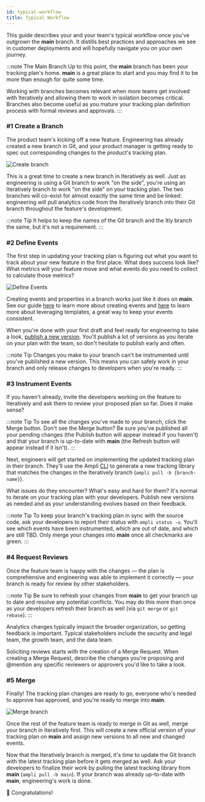 ```yaml
---
id: typical-workflow
title: Typical Workflow
---
```


This guide describes your and your team's typical workflow once you've outgrown the **main** branch. It distills best practices and approaches we see in customer deployments and will hopefully navigate you on your own journey.

:::note The Main Branch
Up to this point, the **main** branch has been your tracking plan's home. **main** is a great place to start and you may find it to be more than enough for quite some time.

Working with branches becomes relevant when more teams get involved with Iteratively and allowing them to work in isolation becomes critical. Branches also become useful as you mature your tracking plan definition process with formal reviews and approvals.
:::

### #1 Create a Branch

The product team's kicking off a new feature. Engineering has already created a new branch in Git, and your product manager is getting ready to spec out corresponding changes to the product's tracking plan.

![Create branch](/img/create_branch.png)

This is a great time to create a new branch in Iteratively as well. Just as engineering is using a Git branch to work "on the side", you're using an Iteratively branch to work "on the side" on your tracking plan. The two branches will co-exist for almost exactly the same time and be linked: engineering will pull analytics code from the Iteratively branch into their Git branch throughout the feature's development.

:::note Tip
It helps to keep the names of the Git branch and the Itly branch the same, but it's not a requirement.
:::

### #2 Define Events

The first step in updating your tracking plan is figuring out what you want to track about your new feature in the first place. What does success look like? What metrics will your feature move and what events do you need to collect to calculate those metrics?

![Define Events](/img/define_events.png)

Creating events and properties in a branch works just like it does on **main**. See our guide [here](creating-your-tracking-plan#step-3-create-your-events) to learn more about creating events and [here](working-with-templates) to learn more about leveraging templates, a great way to keep your events consistent.

When you're done with your first draft and feel ready for engineering to take a look, [publish a new version](creating-your-tracking-plan/#step-5-publish-your-changes). You'll publish a lot of versions as you iterate on your plan with the team, so don't hesitate to publish early and often.

:::note Tip
Changes you make to your branch can't be instrumented until you've published a new version. This means you can safely work in your branch and only release changes to developers when you're ready.
:::

### #3 Instrument Events

If you haven't already, invite the developers working on the feature to Iteratively and ask them to review your proposed plan so far. Does it make sense?

:::note Tip
To see all the changes you've made to your branch, click the Merge button. Don't see the Merge button? Be sure you've published all your pending changes (the Publish button will appear instead if you haven't) and that your branch is up-to-date with **main** (the Refresh button will appear instead if it isn't).
:::

Next, engineers will get started on implementing the updated tracking plan in their branch. They'll use the Ampli [CLI](using-the-ampli-cli) to generate a new tracking library that matches the changes in the Iteratively branch (`ampli pull -b {branch-name}`).


What issues do they encounter? What's easy and hard for them? It's normal to iterate on your tracking plan with your developers. Publish new versions as needed and as your understanding evolves based on their feedback.

:::note Tip
To keep your branch's tracking plan in sync with the source code, ask your developers to report their status with `ampli status -u`. You'll see which events have been instrumented, which are out of date, and which are still TBD. Only merge your changes into **main** once all checkmarks are green.
:::

### #4 Request Reviews

Once the feature team is happy with the changes — the plan is comprehensive and engineering was able to implement it correctly — your branch is ready for review by other stakeholders.

:::note Tip
Be sure to refresh your changes from **main** to get your branch up to date and resolve any potential conflicts. You may do this more than once as your developers refresh their branch as well (via `git merge` or `git rebase`).
:::

Analytics changes typically impact the broader organization, so getting feedback is important. Typical stakeholders include the security and legal team, the growth team, and the data team.

Soliciting reviews starts with the creation of a Merge Request. When creating a Merge Request, describe the changes you're proposing and @mention any specific reviewers or approvers you'd like to take a look.

### #5 Merge

Finally! The tracking plan changes are ready to go, everyone who's needed to approve has approved, and you're ready to merge into **main**.

![Merge branch](/img/merge_branch.png)

Once the rest of the feature team is ready to merge in Git as well, merge your branch in Iteratively first. This will create a new official version of your tracking plan on **main** and assign new versions to all new and changed events.

Now that the Iteratively branch is merged, it's time to update the Git branch with the latest tracking plan before it gets merged as well. Ask your developers to finalize their work by pulling the latest tracking library from **main** (`ampli pull -b main`). If your branch was already up-to-date with **main**, engineering's work is done.

🎉 Congratulations!